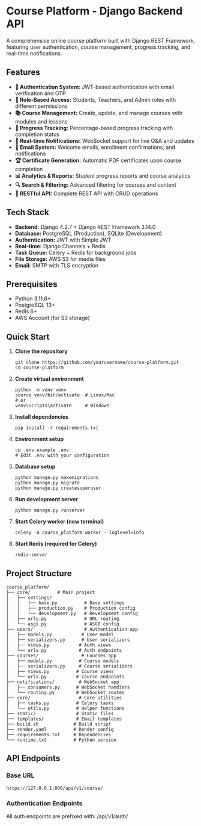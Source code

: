 # Course Platform - Django Backend API

<p>A comprehensive online course platform built with Django REST Framework, featuring user authentication, course management, progress tracking, and real-time notifications.</p>

## Features
- **🔐 Authentication System:** JWT-based authentication with email verification and OTP
- **👥 Role-Based Access:** Students, Teachers, and Admin roles with different permissions
- **📚 Course Management:** Create, update, and manage courses with modules and lessons
- **🎯 Progress Tracking:** Percentage-based progress tracking with completion status
- **💬 Real-time Notifications:** WebSocket support for live Q&A and updates
- **📧 Email System:** Welcome emails, enrollment confirmations, and notifications
- **🏆 Certificate Generation:** Automatic PDF certificates upon course completion
- **📊 Analytics & Reports:** Student progress reports and course analytics
- **🔍 Search & Filtering:** Advanced filtering for courses and content
- **📱 RESTful API:** Complete REST API with CRUD operations

## Tech Stack

- **Backend:** Django 4.2.7 + Django REST Framework 3.14.0
- **Database:** PostgreSQL (Production), SQLite (Development)
- **Authentication:** JWT with Simple JWT
- **Real-time:** Django Channels + Redis
- **Task Queue:** Celery + Redis for background jobs
- **File Storage:** AWS S3 for media files
- **Email:** SMTP with TLS encryption

##  Prerequisites

- Python 3.11.6+
- PostgreSQL 13+
- Redis 6+
- AWS Account (for S3 storage)

## Quick Start
1. **Clone the repository**
    ```
    git clone https://github.com/yourusername/course-platform.git
    cd course-platform
    ```

2. **Create virtual environment**
    ```
    python -m venv venv
    source venv/bin/activate  # Linux/Mac
    # or
    venv\Scripts\activate     # Windows

    ```

3. **Install dependencies**
    ```
    pip install -r requirements.txt
    ```

4. **Environment setup**
    ```
    cp .env.example .env
    # Edit .env with your configuration
    ```

5. **Database setup**
    ```
    python manage.py makemigrations
    python manage.py migrate
    python manage.py createsuperuser
    ```

6. **Run development server**
    ```
    python manage.py runserver
    ```

7. **Start Celery worker (new terminal)**
    ```
    celery -A course_platform worker --loglevel=info
    ```
8. **Start Redis (required for Celery)**
    ```
    redis-server
    ```

## Project Structure


    course_platform/
    ├── core/          # Main project
    │   ├── settings/
    │   │   ├── base.py          # Base settings
    │   │   ├── production.py    # Production config
    │   │   └── development.py   # Development config
    │   ├── urls.py              # URL routing
    │   └── asgi.py              # ASGI config
    ├── users/                   # Authentication app
    │   ├── models.py           # User model
    │   ├── serializers.py      # User serializers
    │   ├── views.py           # Auth views
    │   └── urls.py            # Auth endpoints
    ├── courses/                # Courses app
    │   ├── models.py          # Course models
    │   ├── serializers.py     # Course serializers
    │   ├── views.py          # Course views
    │   └── urls.py           # Course endpoints
    ├── notifications/         # WebSocket app
    │   ├── consumers.py      # WebSocket handlers
    │   └── routing.py        # WebSocket routes
    ├── core/                  # Core utilities
    │   ├── tasks.py          # Celery tasks
    │   └── utils.py          # Helper functions
    ├── static/               # Static files
    ├── templates/            # Email templates
    ├── build.sh             # Build script
    ├── render.yaml          # Render config
    ├── requirements.txt     # Dependencies
    └── runtime.txt          # Python version


## API Endpoints

### Base URL
```
https://127.0.0.1:800/api/v1/course/
```

### Authentication Endpoints

All auth endpoints are prefixed with: /api/v1/auth/

